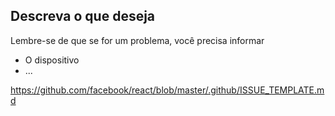 ## Descreva o que deseja

Lembre-se de que se for um problema, você precisa informar

- O dispositivo
- ...


https://github.com/facebook/react/blob/master/.github/ISSUE_TEMPLATE.md
